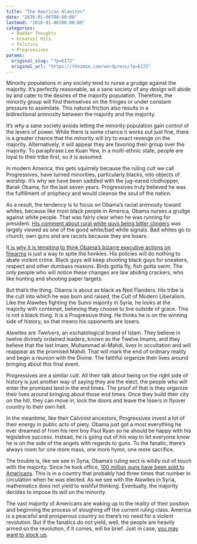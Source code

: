```yaml
---
title: "The American Alawites"
date: "2016-01-06T00:00:00"
lastmod: "2016-01-06T00:00:00"
categories:
  - Badder Thoughts
  - Greatest Hits
  - Politics
  - Progressives
params:
  original_slug: "?p=6172"
  original_url: "https://thezman.com/wordpress/?p=6172"
---
```


Minority populations in any society tend to nurse a grudge against the
majority. It’s perfectly reasonable, as a sane society of any design
will abide by and cater to the desires of the majority population.
Therefore, the minority group will find themselves on the fringes or
under constant pressure to assimilate. This natural friction also
results in a bidirectional animosity between the majority and the
majority.

It’s why a sane society avoids letting the minority population gain
control of the levers of power. While there is some chance it works out
just fine, there is a greater chance that the minority will try to exact
revenge on the majority. Alternatively, it will appear they are favoring
their group over the majority. To paraphrase Lee Kuan Yew, in a
multi-ethnic state, people are loyal to their tribe first, so it is
assumed.

In modern America, this gets squirrely because the ruling cult we call
Progressives, have turned minorities, particularly blacks, into objects
of worship. It’s why we have been saddled with the jug-eared clodhopper,
Barak Obama, for the last seven years. Progressives truly believed he
was the fulfillment of prophecy and would cleanse the soul of the
nation.

As a result, the tendency is to focus on Obama’s racial animosity toward
whites, because like most black people in America, Obama nurses a grudge
against white people. That was fairly clear when he was running for
president. [His comment about rural white guys being bitter
clingers](http://www.huffingtonpost.com/mayhill-fowler/obama-no-surprise-that-ha_b_96188.html)
was largely viewed as one of the good white/bad white signals. Bad
whites go to church, own guns and are racists because they are losers.

I[t is why it is tempting to think Obama’s bizarre executive actions on
firearms](http://www.politico.com/story/2016/01/obama-gun-restrictions-217354)
is just a way to spite the honkies. His policies will do nothing to
abate violent crime. Black guys will keep shooting black guys for
sneakers, respect and other dumbass reasons. Birds gotta fly, fish gotta
swim. The only people who will notice these changes are law abiding
crackers, who like hunting and shooting paper targets.

But that’s the thing. Obama is about as black as Ned Flanders. His tribe
is the cult into which he was born and raised, the Cult of Modern
Liberalism. Like the Alawites fighting the Sunni majority in Syria, he
looks at the majority with contempt, believing they choose to live
outside of grace. This is not a black thing. It is a Progressive thing.
He thinks he is on the winning side of history, so that means his
opponents are losers.

Alawites are *Twelvers*, an eschatological brand of Islam.
They believe in twelve divinely ordained leaders, known as the Twelve
Imams, and they believe that the last Imam, Muhammad al-Mahdi, lives in
occultation and will reappear as the promised Mahdi. That will mark
the end of ordinary reality and begin a reunion with the Divine. The
faithful organize their lives around bringing about this final event.

Progressives are a similar cult. All their talk about being on the right
side of history is just another way of saying they are the elect, the
people who will enter the promised land in the end times. The proof of
that is they organize their lives around bringing about those end times.
Once they build their city on the hill, they can move in, lock the doors
and leave the losers in flyover country to their own hell.

In the meantime, like their Calvinist ancestors, Progressives invest a
lot of their energy in public acts of piety. Obama just got a most
everything he ever dreamed of from his rent boy Paul Ryan so he should
be happy with his legislative success. Instead, he is going out of his
way to let everyone know he is on the side of the angels with regards to
guns. To the fanatic, there’s always room for one more mass, one more
hymn, one more sacrifice.

The trouble is, like we see in Syria, Obama’s ruling sect is wildly out
of touch with the majority. Since he took office, [100 million guns have
been sold to
Americans](http://www.breitbart.com/big-government/2015/12/11/100-million-guns-sold-since-election-president-obama/).
This is in a country that probably had three times that number in
circulation when he was elected. As we see with the Alawites in Syria,
mathematics does not yield to wishful thinking. Eventually, the majority
decides to impose its will on the minority.

The vast majority of Americans are waking up to the reality of their
position and beginning the process of sloughing off the current ruling
class. America is a peaceful and prosperous country so there’s no need
for a violent revolution. But if the fanatics do not yield, well, the
people are heavily armed so the revolution, if it comes, will be brief.
Just in case, [you may want to stock up](http://www.bulkammo.com/).
